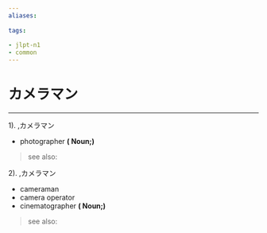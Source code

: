 ```yaml
---
aliases:
    
tags:
    
- jlpt-n1
- common
---
```


# カメラマン
---
1).
,カメラマン

- photographer
**( Noun;)**
> see also: 
            
2).
,カメラマン

- cameraman
- camera operator
- cinematographer
**( Noun;)**
> see also: 
            